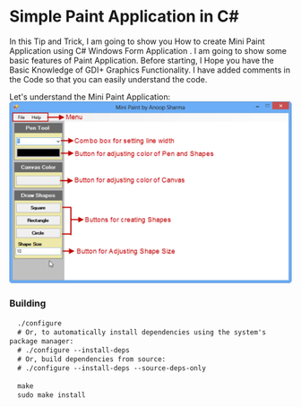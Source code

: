 # Simple Paint Application in C#
In this Tip and Trick, I am going to show you How to create Mini Paint Application using C# Windows Form Application . I am going to show some basic features of Paint Application. Before starting, I Hope you have the Basic Knowledge of GDI+ Graphics Functionality. I have added comments in the Code so that you can easily understand the code.

Let's understand the Mini Paint Application:
<img src="https://github.com/excel-ms/Simple-Paint-Application-in-C-/blob/main/image1.png?raw=true">
### Building

      ./configure
      # Or, to automatically install dependencies using the system's package manager:
      # ./configure --install-deps
      # Or, build dependencies from source:
      # ./configure --install-deps --source-deps-only

      make
      sudo make install
